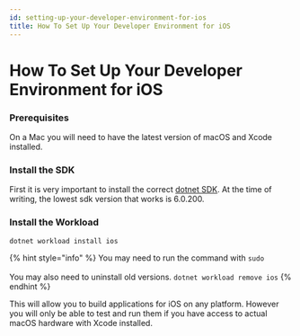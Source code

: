 ```yaml
---
id: setting-up-your-developer-environment-for-ios
title: How To Set Up Your Developer Environment for iOS
---
```


# How To Set Up Your Developer Environment for iOS

### Prerequisites

On a Mac you will need to have the latest version of macOS and Xcode installed.

### Install the SDK

First it is very important to install the correct [dotnet SDK](https://dotnet.microsoft.com/en-us/download/dotnet/6.0). At the time of writing, the lowest sdk version that works is 6.0.200.

### Install the Workload

```bash
dotnet workload install ios
```

{% hint style="info" %}
You may need to run the command with `sudo`\
\
You may also need to uninstall old versions. `dotnet workload remove ios`
{% endhint %}

This will allow you to build applications for iOS on any platform. However you will only be able to test and run them if you have access to actual macOS hardware with Xcode installed.
